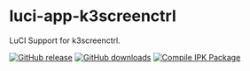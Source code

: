 # luci-app-k3screenctrl
LuCI Support for k3screenctrl.

[![GitHub release](https://img.shields.io/github/release/yiguihai/luci-app-k3screenctrl.svg)](https://github.com/yiguihai/luci-app-k3screenctrl/releases/latest)
[![GitHub downloads](https://img.shields.io/github/downloads/yiguihai/luci-app-k3screenctrl/latest/total.svg)](https://github.com/yiguihai/luci-app-k3screenctrl/releases/latest)
[![Compile IPK Package](https://github.com/yiguihai/luci-app-k3screenctrl/workflows/Compile%20IPK%20Package/badge.svg)](https://github.com/yiguihai/luci-app-k3screenctrl/actions)
